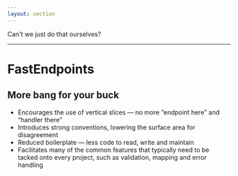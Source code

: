 ```yaml
---
layout: section
---
```


<div class="text-size-4xl mx-30">
  Can't we just do that ourselves?
</div>

<!-- 
And, it's at this point that it's worth asking a very valid question, which is "can't we just do that ourselves?"

And sure, it's not too difficult to simply register a bunch of different endpoints in different files.

We've kind of solved that whole problem that I was talking about, _and_ avoided the need to bring in an additional dependency, right?

I can certainly accept that as an argument. I can't guarantee that FastEndpoints won't be the next FluentAssertions or MediatR.

That particular argument aside, I believe that FastEndpoints still offers enough that it's absolutely worth using over barebones Minimal API, in this case.
 -->

---

<h1>FastEndpoints</h1>
<h2>More bang for your buck</h2>

<ul class="content">
  <li>Encourages the use of vertical slices — no more “endpoint here” and “handler there”</li>
  <v-clicks>
    <li>Introduces strong conventions, lowering the surface area for disagreement</li>
    <li>Reduced boilerplate — less code to read, write and maintain</li>
    <li>Facilitates many of the common features that typically need to be tacked onto every project, such as validation, mapping and error handling</li>
  </v-clicks>
</ul>

<!-- 
At a very high level, and starting from the least specific to FastEndpoints, but still a noteworthy benefit, there is a very strong encouragement of the use of vertical slices.

Personally, this one ticks off a bit of an annoyance of mine with regards to the typical architecture I've encountered, where to implement a basic feature or even slightly modify some code requires opening a slew of files from across multiple projects.

[click]

FastEndpoints introduces opinionated ways of doing things. While there are options on how exactly to hold parts of it, for the most part it feels like there is a "right" way to do things.

I've often disliked tools or frameworks that are opinionated in ways that I find disagreeable, but I've never been able to find an argument against having them in a codebase altogether.

[click]

Couple that with FastEndpoint's concise implementation, and the surface area for disagreements on written code is far lower &mdash; which is one of the things I often strive for in any codebase.

[click]

And the thing that we're going to dive into in a bit more detail, is the various features that FastEndpoints offers straight out of the box, that really make working with it quite a pleasurable experience.
 -->
